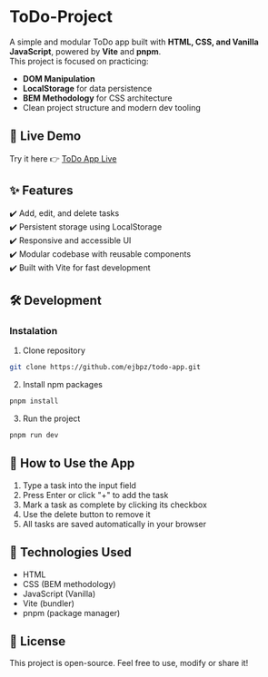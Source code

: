 # ToDo-Project
A simple and modular ToDo app built with **HTML, CSS, and Vanilla JavaScript**, powered by **Vite** and **pnpm**.  
This project is focused on practicing:  
- **DOM Manipulation**  
- **LocalStorage** for data persistence  
- **BEM Methodology** for CSS architecture  
- Clean project structure and modern dev tooling 

## 🚀 Live Demo  
Try it here 👉 [ToDo App Live](https://ejbpz.github.io/todo-app/)

## ✨ Features  
✔️ Add, edit, and delete tasks  
✔️ Persistent storage using LocalStorage  
✔️ Responsive and accessible UI  
✔️ Modular codebase with reusable components  
✔️ Built with Vite for fast development 

## 🛠️ Development
### Instalation
1. Clone repository
```sh
git clone https://github.com/ejbpz/todo-app.git
```

2. Install npm packages
```sh
pnpm install
```

3. Run the project
```sh
pnpm run dev
```

## 🧪 How to Use the App
1. Type a task into the input field
2. Press Enter or click "+" to add the task
3. Mark a task as complete by clicking its checkbox
4. Use the delete button to remove it
5. All tasks are saved automatically in your browser

## 🧰 Technologies Used
- HTML
- CSS (BEM methodology)
- JavaScript (Vanilla)
- Vite (bundler)
- pnpm (package manager)

## 📜 License
This project is open-source. Feel free to use, modify or share it!

